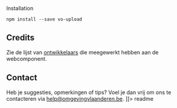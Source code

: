 <snippet>
    <content><![CDATA[
# ${1:vl-button}
De vl-button webcomponent laat de gebruiker toe om een bepaalde actie uit te voeren. Welke soort actie dat is, staat aangegeven op de button in de vorm van een tekst of een icoon.

## Installation
```
npm install --save vo-upload
```

## Credits
Zie de lijst van [ontwikkelaars](https://github.com/milieuinfo/webcomponent-vo-upload/graphs/contributors) die meegewerkt hebben aan de webcomponent.

## Contact
Heb je suggesties, opmerkingen of tips? Voel je dan vrij om ons te contacteren via help@omgevingvlaanderen.be.
]]>
    </content>
  <tabTrigger>readme</tabTrigger>
</snippet>
